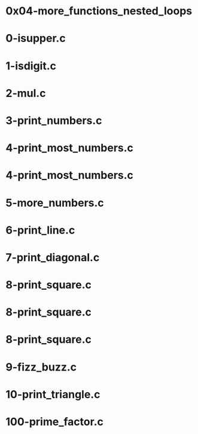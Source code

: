 # 0x04-more_functions_nested_loops
# 0-isupper.c
# 1-isdigit.c
# 2-mul.c
# 3-print_numbers.c
# 4-print_most_numbers.c
# 4-print_most_numbers.c
# 5-more_numbers.c
# 6-print_line.c
# 7-print_diagonal.c
# 8-print_square.c
# 8-print_square.c
# 8-print_square.c
# 9-fizz_buzz.c
# 10-print_triangle.c
# 100-prime_factor.c
